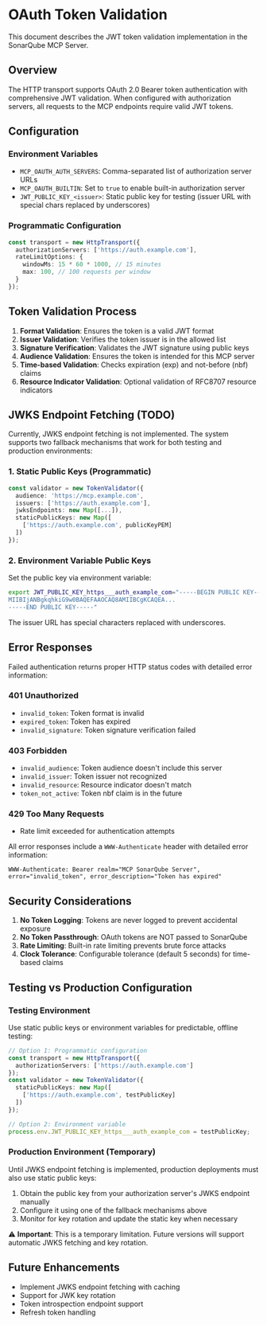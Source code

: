 # OAuth Token Validation

This document describes the JWT token validation implementation in the SonarQube MCP Server.

## Overview

The HTTP transport supports OAuth 2.0 Bearer token authentication with comprehensive JWT validation. When configured with authorization servers, all requests to the MCP endpoints require valid JWT tokens.

## Configuration

### Environment Variables

- `MCP_OAUTH_AUTH_SERVERS`: Comma-separated list of authorization server URLs
- `MCP_OAUTH_BUILTIN`: Set to `true` to enable built-in authorization server
- `JWT_PUBLIC_KEY_<issuer>`: Static public key for testing (issuer URL with special chars replaced by underscores)

### Programmatic Configuration

```typescript
const transport = new HttpTransport({
  authorizationServers: ['https://auth.example.com'],
  rateLimitOptions: {
    windowMs: 15 * 60 * 1000, // 15 minutes
    max: 100, // 100 requests per window
  }
});
```

## Token Validation Process

1. **Format Validation**: Ensures the token is a valid JWT format
2. **Issuer Validation**: Verifies the token issuer is in the allowed list
3. **Signature Verification**: Validates the JWT signature using public keys
4. **Audience Validation**: Ensures the token is intended for this MCP server
5. **Time-based Validation**: Checks expiration (exp) and not-before (nbf) claims
6. **Resource Indicator Validation**: Optional validation of RFC8707 resource indicators

## JWKS Endpoint Fetching (TODO)

Currently, JWKS endpoint fetching is not implemented. The system supports two fallback mechanisms that work for both testing and production environments:

### 1. Static Public Keys (Programmatic)

```typescript
const validator = new TokenValidator({
  audience: 'https://mcp.example.com',
  issuers: ['https://auth.example.com'],
  jwksEndpoints: new Map([...]),
  staticPublicKeys: new Map([
    ['https://auth.example.com', publicKeyPEM]
  ])
});
```

### 2. Environment Variable Public Keys

Set the public key via environment variable:
```bash
export JWT_PUBLIC_KEY_https___auth_example_com="-----BEGIN PUBLIC KEY-----
MIIBIjANBgkqhkiG9w0BAQEFAAOCAQ8AMIIBCgKCAQEA...
-----END PUBLIC KEY-----"
```

The issuer URL has special characters replaced with underscores.

## Error Responses

Failed authentication returns proper HTTP status codes with detailed error information:

### 401 Unauthorized
- `invalid_token`: Token format is invalid
- `expired_token`: Token has expired
- `invalid_signature`: Token signature verification failed

### 403 Forbidden
- `invalid_audience`: Token audience doesn't include this server
- `invalid_issuer`: Token issuer not recognized
- `invalid_resource`: Resource indicator doesn't match
- `token_not_active`: Token nbf claim is in the future

### 429 Too Many Requests
- Rate limit exceeded for authentication attempts

All error responses include a `WWW-Authenticate` header with detailed error information:
```
WWW-Authenticate: Bearer realm="MCP SonarQube Server", error="invalid_token", error_description="Token has expired"
```

## Security Considerations

1. **No Token Logging**: Tokens are never logged to prevent accidental exposure
2. **No Token Passthrough**: OAuth tokens are NOT passed to SonarQube
3. **Rate Limiting**: Built-in rate limiting prevents brute force attacks
4. **Clock Tolerance**: Configurable tolerance (default 5 seconds) for time-based claims

## Testing vs Production Configuration

### Testing Environment
Use static public keys or environment variables for predictable, offline testing:
```typescript
// Option 1: Programmatic configuration
const transport = new HttpTransport({
  authorizationServers: ['https://auth.example.com']
});
const validator = new TokenValidator({
  staticPublicKeys: new Map([
    ['https://auth.example.com', testPublicKey]
  ])
});

// Option 2: Environment variable
process.env.JWT_PUBLIC_KEY_https___auth_example_com = testPublicKey;
```

### Production Environment (Temporary)
Until JWKS endpoint fetching is implemented, production deployments must also use static public keys:
1. Obtain the public key from your authorization server's JWKS endpoint manually
2. Configure it using one of the fallback mechanisms above
3. Monitor for key rotation and update the static key when necessary

⚠️ **Important**: This is a temporary limitation. Future versions will support automatic JWKS fetching and key rotation.

## Future Enhancements

- Implement JWKS endpoint fetching with caching
- Support for JWK key rotation
- Token introspection endpoint support
- Refresh token handling